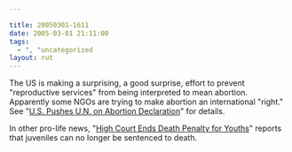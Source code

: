 ```yaml
---

title: 20050301-1611
date: 2005-03-01 21:11:00
tags:
  - ", "uncategorized
layout: rut
---
```


<p> The US is making a surprising, a good surprise,
effort to prevent "reproductive services" from being
interpreted to mean abortion.  Apparently some NGOs
are trying to make abortion an international "right." See "<a href="http://news.findlaw.com/ap_stories/other/1110/3-1-2005/20050301004507_5.html">U.S.
Pushes U.N. on Abortion Declaration</a>" for details.</p>

<p>In other pro-life news, "<a href="http://news.findlaw.com/ap_stories/a/w/1154/3-1-2005/20050301073004_08.html"
>High Court Ends Death Penalty for Youths</a>" reports that juveniles
can no longer be sentenced to death.</p>

